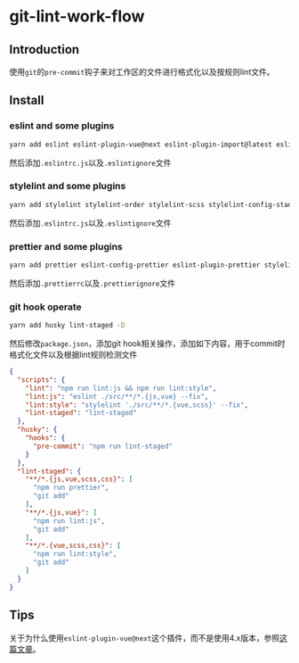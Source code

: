 # git-lint-work-flow

## Introduction

使用`git`的`pre-commit`钩子来对工作区的文件进行格式化以及按规则lint文件。

## Install

### eslint and some plugins

```bash
yarn add eslint eslint-plugin-vue@next eslint-plugin-import@latest eslint-plugin-node@latest eslint-plugin-promise@latest eslint-plugin-standard eslint-config-standard babel-eslint -D
```
然后添加`.eslintrc.js`以及`.eslintignore`文件

### stylelint and some plugins

```bash
yarn add stylelint stylelint-order stylelint-scss stylelint-config-standard stylelint-config-idiomatic-order -D
```
然后添加`.eslintrc.js`以及`.eslintignore`文件

### prettier and some plugins
```bash
yarn add prettier eslint-config-prettier eslint-plugin-prettier stylelint-config-prettier -D
```
然后添加`.prettierrc`以及`.prettierignore`文件

### git hook operate
```bash
yarn add husky lint-staged -D
```
然后修改`package.json`，添加git hook相关操作，添加如下内容，用于commit时格式化文件以及根据lint规则检测文件
```json
{
  "scripts": {
    "lint": "npm run lint:js && npm run lint:style",
    "lint:js": "eslint ./src/**/*.{js,vue} --fix",
    "lint:style": "stylelint './src/**/*.{vue,scss}' --fix",
    "lint-staged": "lint-staged"
  },
  "husky": {
    "hooks": {
      "pre-commit": "npm run lint-staged"
    }
  },
  "lint-staged": {
    "**/*.{js,vue,scss,css}": [
      "npm run prettier",
      "git add"
    ],
    "**/*.{js,vue}": [
      "npm run lint:js",
      "git add"
    ],
    "**/*.{vue,scss,css}": [
      "npm run lint:style",
      "git add"
    ]
  }
}
```

## Tips

关于为什么使用`eslint-plugin-vue@next`这个插件，而不是使用4.x版本，参照[这篇文章](https://www.zhaofinger.com/detail/82)。
